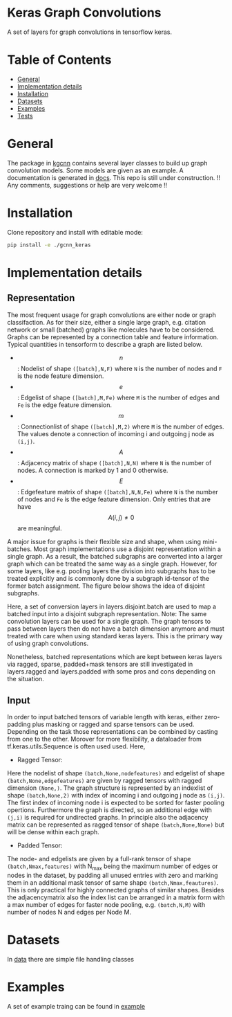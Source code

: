 # Keras Graph Convolutions

A set of layers for graph convolutions in tensorflow keras.

# Table of Contents
* [General](#general)
* [Implementation details](#implementation-details)
* [Installation](#installation)
* [Datasets](#datasets)
* [Examples](#examples)
* [Tests](#tests)
 

<a name="general"></a>
# General

The package in [kgcnn](kgcnn) contains several layer classes to build up graph convolution models. 
Some models are given as an example.
A documentation is generated in [docs](docs).
This repo is still under construction.
!! Any comments, suggestions or help are very welcome !! 

<a name="installation"></a>
# Installation

Clone repository and install with editable mode:

```bash
pip install -e ./gcnn_keras
```

<a name="implementation-details"></a>
# Implementation details

## Representation
The most frequent usage for graph convolutions are either node or graph classifaction. As for their size, either a single large graph, e.g. citation network or small (batched) graphs like molecules have to be considered. 
Graphs can be represented by a connection table and feature information. Typical quantities in tensorform to describe a graph are listed below.

* $$n$$: Nodelist of shape `([batch],N,F)` where `N` is the number of nodes and `F` is the node feature dimension.
* $$e$$: Edgelist of shape `([batch],M,Fe)` where `M` is the number of edges and `Fe` is the edge feature dimension.
* $$m$$: Connectionlist of shape `([batch],M,2)` where `M` is the number of edges. The values denote a connection of incoming i and outgoing j node as `(i,j)`.
* $$A$$: Adjacency matrix of shape `([batch],N,N)` where `N` is the number of nodes. A connection is marked by 1 and 0 otherwise. 
* $$E$$: Edgefeature matrix of shape `([batch],N,N,Fe)` where `N` is the number of nodes and `Fe` is the edge feature dimension. Only entries that are have $$A(i,j) \neq 0$$ are meaningful.
 
A major issue for graphs is their flexible size and shape, when using mini-batches. Most graph implementations use a disjoint representation within a single graph. 
As a result, the batched subgraphs are converted into a larger graph which can be treated the same way as a single graph. 
However, for some layers, like e.g. pooling layers the division into subgraphs has to be treated explicitly and is commonly done by a subgraph id-tensor of the former batch assignment.
The figure below shows the idea of disjoint subgraphs. 

Here, a set of conversion layers in layers.disjoint.batch are used to map a batched input into a disjoint subgraph representation. Note: The same convolution layers can be used for a single graph. 
The graph tensors to pass between layers then do not have a batch dimension anymore and must treated with care when using standard keras layers. This is the primary way of using graph convolutions.

Nonetheless, batched representations which are kept between keras layers via ragged, sparse, padded+mask tensors are still investigated in layers.ragged and layers.padded with some pros and cons depending on the situation. 


## Input

In order to input batched tensors of variable length with keras, either zero-padding plus masking or ragged and sparse tensors can be used. 
Depending on the task those representations can be combined by casting from one to the other.
Morover for more flexibility, a dataloader from tf.keras.utils.Sequence is often used used. 
Here, 

* Ragged Tensor:

Here the nodelist of shape `(batch,None,nodefeatures)` and edgelist of shape `(batch,None,edgefeatures)` are given by ragged tensors with ragged dimension `(None,)`.
The graph structure is represented by an indexlist of shape `(batch,None,2)` with index of incoming i and outgoing j node as `(i,j)`. 
The first index of incoming node i is expected to be sorted for faster pooling opertions. Furthermore the graph is directed, so an additional edge with `(j,i)` is required for undirected graphs.
In principle also the adjacency matrix can be represented as ragged tensor of shape `(batch,None,None)` but will be dense within each graph.

* Padded Tensor:

The node- and edgelists are given by a full-rank tensor of shape `(batch,Nmax,features)` with N<sub>max</sub> being the maximum number of edges or nodes in the dataset, 
by padding all unused entries with zero and marking them in an additional mask tensor of same shape `(batch,Nmax,feautures)`. 
This is only practical for highly connected graphs of similar shapes. 
Besides the adjacencymatrix also the index list can be arranged in a matrix form with a max number of edges for faster node pooling, e.g. `(batch,N,M)` with number of nodes N and edges per Node M.

<a name="datasets"></a>
# Datasets

In [data](kgcnn/data) there are simple file handling classes

<a name="examples"></a>
# Examples

A set of example traing can be found in [example](examples)
